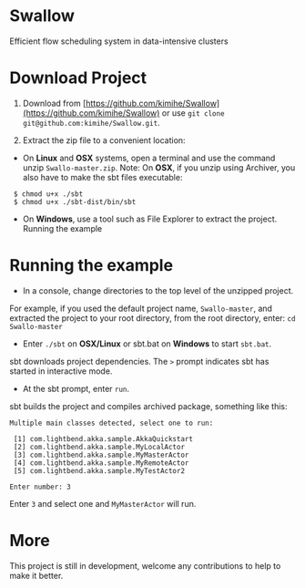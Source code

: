 # Swallow
Efficient flow scheduling system in data-intensive clusters

# Download Project
1. Download from [https://github.com/kimihe/Swallow](https://github.com/kimihe/Swallow) or use `git clone git@github.com:kimihe/Swallow.git`.

2. Extract the zip file to a convenient location:

* On **Linux** and **OSX** systems, open a terminal and use the command unzip `Swallo-master.zip`. Note: On **OSX**, if you unzip using Archiver, you also have to make the sbt files executable:

```
 $ chmod u+x ./sbt
 $ chmod u+x ./sbt-dist/bin/sbt
```

* On **Windows**, use a tool such as File Explorer to extract the project.
Running the example

# Running the example
* In a console, change directories to the top level of the unzipped project.

For example, if you used the default project name, `Swallo-master`, and extracted the project to your root directory, from the root directory, enter: `cd Swallo-master`

* Enter `./sbt` on **OSX/Linux** or sbt.bat on **Windows** to start `sbt.bat`.

sbt downloads project dependencies. The `>` prompt indicates sbt has started in interactive mode.

* At the sbt prompt, enter `run`.

sbt builds the project and compiles archived package, something like this: 

```
Multiple main classes detected, select one to run:

 [1] com.lightbend.akka.sample.AkkaQuickstart
 [2] com.lightbend.akka.sample.MyLocalActor
 [3] com.lightbend.akka.sample.MyMasterActor
 [4] com.lightbend.akka.sample.MyRemoteActor
 [5] com.lightbend.akka.sample.MyTestActor2

Enter number: 3
```
Enter `3` and select one and `MyMasterActor` will run.

# More
This project is still in development, welcome any contributions to help to make it better.
